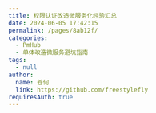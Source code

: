```yaml
---
title: 权限认证改造微服务化经验汇总
date: 2024-06-05 17:42:15
permalink: /pages/8ab12f/
categories: 
  - PmHub
  - 单体改造微服务避坑指南
tags: 
  - null
author: 
  name: 苍何
  link: https://github.com/freestylefly
requiresAuth: true
---
```

